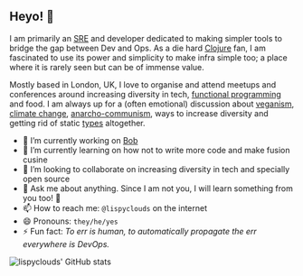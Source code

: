 ## Heyo! 👋

I am primarily an [SRE](https://en.wikipedia.org/wiki/Site_reliability_engineering) and developer dedicated to making simpler tools to bridge the gap between Dev and Ops. As a die hard [Clojure](https://clojure.org/) fan, I am fascinated to use its power and simplicity to make infra simple too; a place where it is rarely seen but can be of immense value.

Mostly based in London, UK, I love to organise and attend meetups and conferences around increasing diversity in tech, [functional programming](https://en.wikipedia.org/wiki/Functional_programming) and food. I am always up for a (often emotional) discussion about [veganism](https://en.wikipedia.org/wiki/Veganism), [climate change](https://en.wikipedia.org/wiki/Climate_change), [anarcho-communism](https://en.wikipedia.org/wiki/Anarcho-communism), ways to increase diversity and getting rid of static [types](https://en.wikipedia.org/wiki/Type_system) altogether.

- 🔭 I’m currently working on [Bob](https://bob-cd.github.io/)
- 🌱 I’m currently learning on how not to write more code and make fusion cusine
- 👯 I’m looking to collaborate on increasing diversity in tech and specially open source
- 💬 Ask me about anything. Since I am not you, I will learn something from you too! 🤗
- 📫 How to reach me: `@lispyclouds` on the internet
- 😄 Pronouns: `they/he/yes`
- ⚡ Fun fact: _To err is human, to automatically propagate the err everywhere is DevOps._

![lispyclouds' GitHub stats](https://github-readme-stats.vercel.app/api?username=lispyclouds&show_icons=true&hide_border=true&theme=dark)

